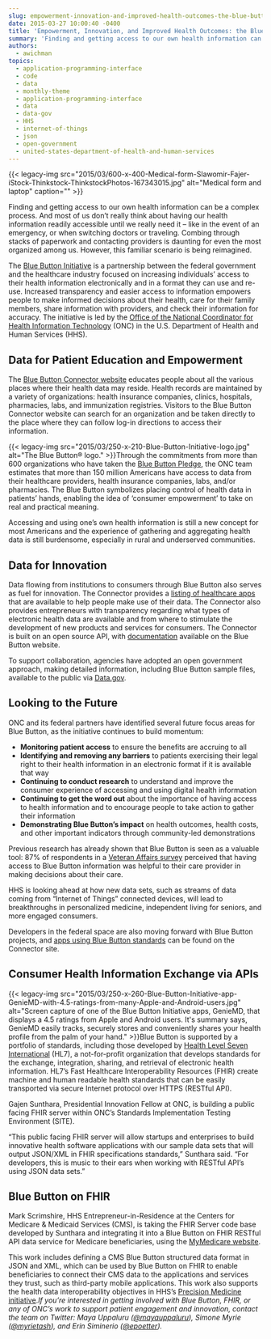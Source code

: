 ```yaml
---
slug: empowerment-innovation-and-improved-health-outcomes-the-blue-button-initiative
date: 2015-03-27 10:00:40 -0400
title: 'Empowerment, Innovation, and Improved Health Outcomes: the Blue Button Initiative'
summary: 'Finding and getting access to our own health information can be a complex process. And most of us don’t really think about having our health information readily accessible until we really need it &ndash; like in the event of an emergency, or when switching doctors or traveling. Combing through stacks of paperwork and contacting providers'
authors:
  - awichman
topics:
  - application-programming-interface
  - code
  - data
  - monthly-theme
  - application-programming-interface
  - data
  - data-gov
  - HHS
  - internet-of-things
  - json
  - open-government
  - united-states-department-of-health-and-human-services
---
```


{{< legacy-img src="2015/03/600-x-400-Medical-form-Slawomir-Fajer-iStock-Thinkstock-ThinkstockPhotos-167343015.jpg" alt="Medical form and laptop" caption="" >}} 

Finding and getting access to our own health information can be a complex process. And most of us don’t really think about having our health information readily accessible until we really need it – like in the event of an emergency, or when switching doctors or traveling. Combing through stacks of paperwork and contacting providers is daunting for even the most organized among us. However, this familiar scenario is being reimagined.

The [Blue Button Initiative](http://www.healthit.gov/patients-families/blue-button/about-blue-button) is a partnership between the federal government and the healthcare industry focused on increasing individuals’ access to their health information electronically and in a format they can use and re-use. Increased transparency and easier access to information empowers people to make informed decisions about their health, care for their family members, share information with providers, and check their information for accuracy. The initiative is led by the [Office of the National Coordinator for Health Information Technology](http://www.healthit.gov/newsroom/about-onc) (ONC) in the U.S. Department of Health and Human Services (HHS).

## Data for Patient Education and Empowerment

The [Blue Button Connector website](http://bluebuttonconnector.healthit.gov/) educates people about all the various places where their health data may reside. Health records are maintained by a variety of organizations: health insurance companies, clinics, hospitals, pharmacies, labs, and immunization registries. Visitors to the Blue Button Connector website can search for an organization and be taken directly to the place where they can follow log-in directions to access their information.

{{< legacy-img src="2015/03/250-x-210-Blue-Button-Initiative-logo.jpg" alt="The Blue Button® logo." >}}Through the commitments from more than 600 organizations who have taken the [Blue Button Pledge](http://www.healthit.gov/patients-families/pledge-info), the ONC team estimates that more than 150 million Americans have access to data from their healthcare providers, health insurance companies, labs, and/or pharmacies. The Blue Button symbolizes placing control of health data in patients’ hands, enabling the idea of ‘consumer empowerment’ to take on real and practical meaning.

Accessing and using one’s own health information is still a new concept for most Americans and the experience of gathering and aggregating health data is still burdensome, especially in rural and underserved communities.

## Data for Innovation

Data flowing from institutions to consumers through Blue Button also serves as fuel for innovation. The Connector provides a [listing of healthcare apps](http://bluebuttonconnector.healthit.gov/apps/) that are available to help people make use of their data. The Connector also provides entrepreneurs with transparency regarding what types of electronic health data are available and from where to stimulate the development of new products and services for consumers. The Connector is built on an open source API, with [documentation](http://bluebuttonconnector.healthit.gov/developers/) available on the Blue Button website.

To support collaboration, agencies have adopted an open government approach, making detailed information, including Blue Button sample files, available to the public via [Data.gov](http://www.data.gov/).

## Looking to the Future

ONC and its federal partners have identified several future focus areas for Blue Button, as the initiative continues to build momentum:

  * **Monitoring patient access** to ensure the benefits are accruing to all
  * **Identifying and removing any barriers** to patients exercising their legal right to their health information in an electronic format if it is available that way
  * **Continuing to conduct research** to understand and improve the consumer experience of accessing and using digital health information
  * **Continuing to get the word out** about the importance of having access to health information and to encourage people to take action to gather their information
  * **Demonstrating Blue Button’s impact** on health outcomes, health costs, and other important indicators through community-led demonstrations

Previous research has already shown that Blue Button is seen as a valuable tool: 87% of respondents in a [Veteran Affairs survey](http://www.hsrd.research.va.gov/research/abstracts.cfm?Project_ID=2141701657) perceived that having access to Blue Button information was helpful to their care provider in making decisions about their care.

HHS is looking ahead at how new data sets, such as streams of data coming from “Internet of Things” connected devices, will lead to breakthroughs in personalized medicine, independent living for seniors, and more engaged consumers.

Developers in the federal space are also moving forward with Blue Button projects, and [apps using Blue Button standards](http://bluebuttonconnector.healthit.gov/apps/) can be found on the Connector site.

## Consumer Health Information Exchange via APIs

{{< legacy-img src="2015/03/250-x-260-Blue-Button-Initiative-app-GenieMD-with-4.5-ratings-from-many-Apple-and-Android-users.jpg" alt="Screen capture of one of the Blue Button Initiative apps, GenieMD, that displays a 4.5 ratings from Apple and Android users. It's summary says, GenieMD easily tracks, securely stores and conveniently shares your health profile from the palm of your hand." >}}Blue Button is supported by a portfolio of standards, including those developed by [Health Level Seven International](http://www.hl7.org/index.cfm) (HL7), a not-for-profit organization that develops standards for the exchange, integration, sharing, and retrieval of electronic health information. HL7’s Fast Healthcare Interoperability Resources (FHIR) create machine and human readable health standards that can be easily transported via secure Internet protocol over HTTPS (RESTful API).

Gajen Sunthara, Presidential Innovation Fellow at ONC, is building a public facing FHIR server within ONC’s Standards Implementation Testing Environment (SITE).

“This public facing FHIR server will allow startups and enterprises to build innovative health software applications with our sample data sets that will output JSON/XML in FHIR specifications standards,” Sunthara said. “For developers, this is music to their ears when working with RESTful API’s using JSON data sets.”

## Blue Button on FHIR

Mark Scrimshire, HHS Entrepreneur-in-Residence at the Centers for Medicare & Medicaid Services (CMS), is taking the FHIR Server code base developed by Sunthara and integrating it into a Blue Button on FHIR RESTful API data service for Medicare beneficiaries, using the [MyMedicare website](https://www.mymedicare.gov/).

This work includes defining a CMS Blue Button structured data format in JSON and XML, which can be used by Blue Button on FHIR to enable beneficiaries to connect their CMS data to the applications and services they trust, such as third-party mobile applications. This work also supports the health data interoperability objectives in HHS’s [Precision Medicine initiative](http://www.nih.gov/precisionmedicine/)._If you’re interested in getting involved with Blue Button, FHIR, or any of ONC’s work to support patient engagement and innovation, contact the team on Twitter: Maya Uppaluru ([@mayauppaluru](https://twitter.com/@mayauppaluru)), Simone Myrie ([@myrietash](https://twitter.com/@MyrieTash)), and Erin Siminerio ([@epoetter](https://twitter.com/@epoetter))._